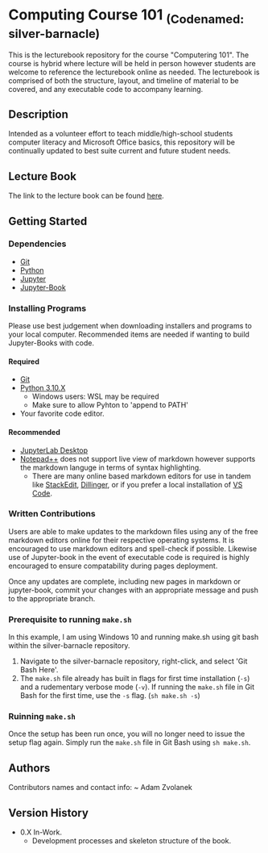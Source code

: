 # Computing Course 101 <sub>(Codenamed: silver-barnacle)</sub>
This is the lecturebook repository for the course "Computering 101". The course is hybrid where lecture will be held in person however students are welcome to reference the lecturebook online as needed. The lecturebook is comprised of both the structure, layout, and timeline of material to be covered, and any executable code to accompany learning.

## Description
Intended as a volunteer effort to teach middle/high-school students computer literacy and Microsoft Office basics, this repository will be continually updated to best suite current and future student needs. 

## Lecture Book
The link to the lecture book can be found [here](https://adamzvolanek.github.io/silver-barnacle/).

## Getting Started

### Dependencies
* [Git](https://git-scm.com)
* [Python](https://www.python.org)
* [Jupyter](https://jupyter.org/)
* [Jupyter-Book](https://jupyterbook.org/en/stable/intro.html)

### Installing Programs
Please use best judgement when downloading installers and programs to your local computer. Recommended items are needed if wanting to build Jupyter-Books with code.

#### Required
* [Git](https://git-scm.com/book/en/v2/Getting-Started-Installing-Git)
* [Python 3.10.X](https://www.python.org/downloads/)
  * Windows users: WSL may be required
  * Make sure to allow Pyhton to 'append to PATH'
* Your favorite code editor.

#### Recommended
* [JupyterLab Desktop](https://github.com/jupyterlab/jupyterlab-desktop)
* [Notepad++](https://notepad-plus-plus.org/) does not support live view of markdown however supports the markdown languge in terms of syntax highlighting.
  * There are many online based markdown editors for use in tandem like [StackEdit](https://stackedit.io/), [Dillinger](https://dillinger.io/), or if you prefer a local installation of [VS Code](https://code.visualstudio.com/).

### Written Contributions
Users are able to make updates to the markdown files using any of the free markdown editors online for their respective operating systems. It is encouraged to use markdown editors and spell-check if possible. Likewise use of Jupyter-book in the event of executable code is required is highly encouraged to ensure compatability during pages deployment.

Once any updates are complete, including new pages in markdown or jupyter-book, commit your changes with an appropriate message and push to the appropriate branch.

### Prerequisite to running ```make.sh```
In this example, I am using Windows 10 and running make.sh using git bash within the silver-barnacle repository.
1. Navigate to the silver-barnacle repository, right-click, and select 'Git Bash Here'.
2. The ```make.sh``` file already has built in flags for first time installation (```-s```) and a rudementary verbose mode (```-v```). If running the ```make.sh``` file in Git Bash for the first time, use the ```-s``` flag. (```sh make.sh -s```)

### Ruinning ```make.sh```
Once the setup has been run once, you will no longer need to issue the setup flag again. Simply run the ```make.sh``` file in Git Bash using ```sh make.sh```.

## Authors
Contributors names and contact info:
~ Adam Zvolanek 

## Version History
* 0.X In-Work.
  * Development processes and skeleton structure of the book.
